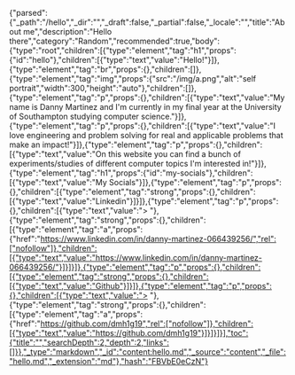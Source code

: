 {"parsed":{"_path":"/hello","_dir":"","_draft":false,"_partial":false,"_locale":"","title":"About me","description":"Hello there","category":"Random","recommended":true,"body":{"type":"root","children":[{"type":"element","tag":"h1","props":{"id":"hello"},"children":[{"type":"text","value":"Hello!"}]},{"type":"element","tag":"br","props":{},"children":[]},{"type":"element","tag":"img","props":{"src":"/img/a.png","alt":"self portrait","width":300,"height":"auto"},"children":[]},{"type":"element","tag":"p","props":{},"children":[{"type":"text","value":"My name is Danny Martinez and I'm currently in my final year at the University of Southampton studying computer science."}]},{"type":"element","tag":"p","props":{},"children":[{"type":"text","value":"I love engineering and problem solving for real and applicable problems that make an impact!"}]},{"type":"element","tag":"p","props":{},"children":[{"type":"text","value":"On this website you can find a bunch of experiments/studies of different computer topics I'm interested in!"}]},{"type":"element","tag":"h1","props":{"id":"my-socials"},"children":[{"type":"text","value":"My Socials"}]},{"type":"element","tag":"p","props":{},"children":[{"type":"element","tag":"strong","props":{},"children":[{"type":"text","value":"Linkedin"}]}]},{"type":"element","tag":"p","props":{},"children":[{"type":"text","value":"> "},{"type":"element","tag":"strong","props":{},"children":[{"type":"element","tag":"a","props":{"href":"https://www.linkedin.com/in/danny-martinez-066439256/","rel":["nofollow"]},"children":[{"type":"text","value":"https://www.linkedin.com/in/danny-martinez-066439256/"}]}]}]},{"type":"element","tag":"p","props":{},"children":[{"type":"element","tag":"strong","props":{},"children":[{"type":"text","value":"Github"}]}]},{"type":"element","tag":"p","props":{},"children":[{"type":"text","value":"> "},{"type":"element","tag":"strong","props":{},"children":[{"type":"element","tag":"a","props":{"href":"https://github.com/dmh1g19","rel":["nofollow"]},"children":[{"type":"text","value":"https://github.com/dmh1g19"}]}]}]}],"toc":{"title":"","searchDepth":2,"depth":2,"links":[]}},"_type":"markdown","_id":"content:hello.md","_source":"content","_file":"hello.md","_extension":"md"},"hash":"FBVbE0eCzN"}